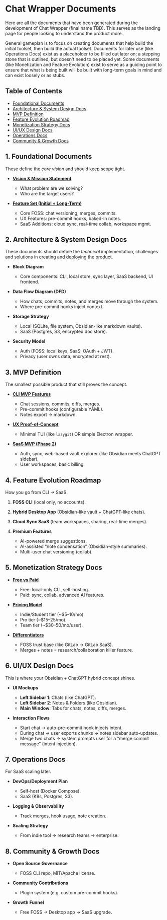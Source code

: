 # Chat Wrapper Documents

Here are all the documents that have been generated during the development of Chat Wrapper (final name TBD). This serves as the landing page for people looking to understand the product more.

General gameplan is to focus on creating documents that help build the initial toolset, then build the actual toolset. Documents for later use (like Operations Docs) exist as a placeholder to be filled out later on; a stepping stone that is outlined, but doesn't need to be placed yet. Some documents (like Monetization and Feature Evolution) exist to serve as a guiding point to ensure that what is being built will be built with long-term goals in mind and can exist loosely or as stubs.

## Table of Contents

- [Foundational Documents](#1-foundational-documents)
- [Architecture & System Design Docs](#2-architecture--system-design-docs)
- [MVP Definition](#3-mvp-definition)
- [Feature Evolution Roadmap](#4-feature-evolution-roadmap)
- [Monetization Strategy Docs](#5-monetization-strategy-docs)
- [UI/UX Design Docs](#6-uiux-design-docs)
- [Operations Docs](#7-operations-docs)
- [Community & Growth Docs](#8-community--growth-docs)

## 1. **Foundational Documents**

These define the _core vision_ and should keep scope tight.

- [**Vision & Mission Statement**](./1-foundational-docs/1-vision-and-mission-statement.md)

  - What problem are we solving?
  - Who are the target users?

- [**Feature Set (Initial + Long-Term)**](./1-foundational-docs/2-feature-set.md)

  - Core FOSS: chat versioning, merges, commits.
  - UX Features: pre-commit hooks, baked-in notes.
  - SaaS Additions: cloud sync, real-time collab, workspace mgmt.

## 2. **Architecture & System Design Docs**

These documents should define the _technical_ implementation, challenges and solutions in creating and deploying the product.

- **Block Diagram**

  - Core components: CLI, local store, sync layer, SaaS backend, UI frontend.

- **Data Flow Diagram (DFD)**

  - How chats, commits, notes, and merges move through the system.
  - Where pre-commit hooks inject context.

- **Storage Strategy**

  - Local (SQLite, file system, Obsidian-like markdown vaults).
  - SaaS (Postgres, S3, encrypted doc store).

- **Security Model**

  - Auth (FOSS: local keys, SaaS: OAuth + JWT).
  - Privacy (user owns data, encrypted at rest).

## 3. **MVP Definition**

The smallest possible product that still proves the concept.

- [**CLI MVP Features**](./3-mvp-definition/1-cli-mvp-features.md)

  - Chat sessions, commits, diffs, merges.
  - Pre-commit hooks (configurable YAML).
  - Notes export → markdown.

- [**UX Proof-of-Concept**](./3-mvp-definition/2-ux-proof-of-concept.md)

  - Minimal TUI (like `lazygit`) OR simple Electron wrapper.

- [**SaaS MVP (Phase 2)**](./3-mvp-definition/3-saas-mvp.md)

  - Auth, sync, web-based vault explorer (like Obsidian meets ChatGPT sidebar).
  - User workspaces, basic billing.

## 4. **Feature Evolution Roadmap**

How you go from CLI → SaaS.

1. **FOSS CLI** (local only, no accounts).
2. **Hybrid Desktop App** (Obsidian-like vault + ChatGPT-like chats).
3. **Cloud Sync SaaS** (team workspaces, sharing, real-time merges).
4. **Premium Features**

   - AI-powered merge suggestions.
   - AI-assisted “note condensation” (Obsidian-style summaries).
   - Multi-user chat versioning (collab).

## 5. **Monetization Strategy Docs**

- [**Free vs Paid**](./5-monetization-strategy-docs/1-free-vs-paid.md)

  - Free: local-only CLI, self-hosting.
  - Paid: sync, collab, advanced AI features.

- [**Pricing Model**](./5-monetization-strategy-docs/2-pricing-model.md)

  - Indie/Student tier (\~\$5–10/mo).
  - Pro tier (\~\$15–25/mo).
  - Team tier (\~\$30–50/mo/user).

- [**Differentiators**](./5-monetization-strategy-docs/3-differentiators.md)

  - FOSS trust base (like GitLab → GitLab SaaS).
  - Merges + notes = research/collaboration killer feature.

## 6. **UI/UX Design Docs**

This is where your Obsidian + ChatGPT hybrid concept shines.

- **UI Mockups**

  - **Left Sidebar 1**: Chats (like ChatGPT).
  - **Left Sidebar 2**: Notes & Folders (like Obsidian).
  - **Main Window**: Tabs for chats, notes, diffs, merges.

- **Interaction Flows**

  - Start chat → auto-pre-commit hook injects intent.
  - During chat → user exports chunks → notes sidebar auto-updates.
  - Merge two chats → system prompts user for a “merge commit message” (intent injection).

## 7. **Operations Docs**

For SaaS scaling later.

- **DevOps/Deployment Plan**

  - Self-host (Docker Compose).
  - SaaS (K8s, Postgres, S3).

- **Logging & Observability**

  - Track merges, hook usage, note creation.

- **Scaling Strategy**

  - From indie tool → research teams → enterprise.

## 8. **Community & Growth Docs**

- **Open Source Governance**

  - FOSS CLI repo, MIT/Apache license.

- **Community Contributions**

  - Plugin system (e.g. custom pre-commit hooks).

- **Growth Funnel**

  - Free FOSS → Desktop app → SaaS upgrade.
